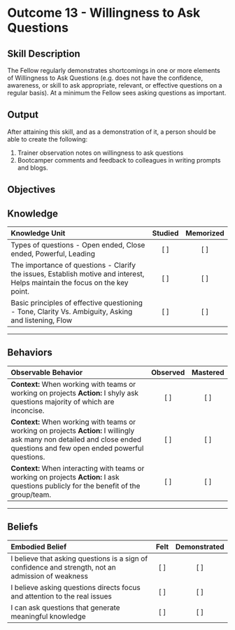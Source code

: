 # Outcome 13 - Willingness to Ask Questions

**Skill Description**
----------
The Fellow regularly demonstrates shortcomings in one or more elements of Willingness to Ask Questions (e.g. does not have the confidence, awareness, or skill to ask appropriate, relevant, or effective questions on a regular basis). At a minimum the Fellow sees asking questions as important.


**Output**
----------
After attaining this skill, and as a demonstration of it, a person should be able to create the following:

1. Trainer observation notes on willingness to ask questions
2. Bootcamper comments and feedback to colleagues  in writing prompts and blogs.


**Objectives**
----------

## **Knowledge**


| Knowledge Unit   |      Studied      | Memorized |
|:-------------|:------------------:|:--------:|
| Types of questions - Open ended, Close ended, Powerful, Leading  | [ ] |    [ ] |
| The importance of questions - Clarify the issues, Establish motive and interest, Helps maintain the focus on the key point. | [ ] |    [ ] |
| Basic principles of effective questioning - Tone, Clarity Vs. Ambiguity, Asking and listening, Flow | [ ] |    [ ] |


----------


## **Behaviors**


| Observable Behavior   |      Observed      | Mastered |
|:-------------|:------------------:|:--------:|
| **Context:**  When working with teams or working on projects **Action:** I shyly ask questions majority of which are inconcise. | [ ] |    [ ] |
| **Context:**  When working with teams or working on projects **Action:** I willingly ask many non detailed and close ended questions and few open ended powerful questions. | [ ] |    [ ] |
| **Context:**  When interacting with teams or working on projects **Action:** I ask  questions  publicly for the benefit of the group/team. | [ ] |    [ ] |

----------


## **Beliefs**


| Embodied Belief   |      Felt      | Demonstrated |
|:-------------|:------------------:|:--------:|
| I believe that asking questions is a sign of confidence and strength, not an admission of weakness |   [ ]   |   [ ] |
| I believe asking questions directs focus and attention to the real issues |   [ ]   |   [ ] |
| I can ask questions that generate meaningful knowledge |   [ ]   |   [ ] |
